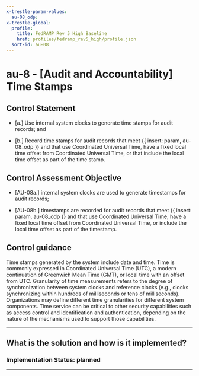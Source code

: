 ```yaml
---
x-trestle-param-values:
  au-08_odp:
x-trestle-global:
  profile:
    title: FedRAMP Rev 5 High Baseline
    href: profiles/fedramp_rev5_high/profile.json
  sort-id: au-08
---
```


# au-8 - \[Audit and Accountability\] Time Stamps

## Control Statement

- \[a.\] Use internal system clocks to generate time stamps for audit records; and

- \[b.\] Record time stamps for audit records that meet {{ insert: param, au-08_odp }} and that use Coordinated Universal Time, have a fixed local time offset from Coordinated Universal Time, or that include the local time offset as part of the time stamp.

## Control Assessment Objective

- \[AU-08a.\] internal system clocks are used to generate timestamps for audit records;

- \[AU-08b.\] timestamps are recorded for audit records that meet {{ insert: param, au-08_odp }} and that use Coordinated Universal Time, have a fixed local time offset from Coordinated Universal Time, or include the local time offset as part of the timestamp.

## Control guidance

Time stamps generated by the system include date and time. Time is commonly expressed in Coordinated Universal Time (UTC), a modern continuation of Greenwich Mean Time (GMT), or local time with an offset from UTC. Granularity of time measurements refers to the degree of synchronization between system clocks and reference clocks (e.g., clocks synchronizing within hundreds of milliseconds or tens of milliseconds). Organizations may define different time granularities for different system components. Time service can be critical to other security capabilities such as access control and identification and authentication, depending on the nature of the mechanisms used to support those capabilities.

______________________________________________________________________

## What is the solution and how is it implemented?

<!-- For implementation status enter one of: implemented, partial, planned, alternative, not-applicable -->

<!-- Note that the list of rules under ### Rules: is read-only and changes will not be captured after assembly to JSON -->
<!-- Add control implementation description here for control: au-8 -->

### Implementation Status: planned

______________________________________________________________________
